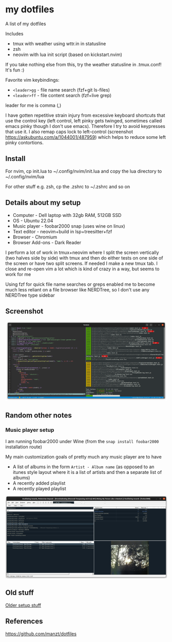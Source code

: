 # my dotfiles

A list of my dotfiles

Includes

- tmux with weather using wttr.in in statusline
- zsh
- neovim with lua init script (based on kickstart.nvim)

If you take nothing else from this, try the weather statusline in .tmux.conf!
It's fun :)

Favorite vim keybindings:

- `<leader>gg` - file name search (fzf+git ls-files)
- `<leader>ff` - file content search (fzf+live grep)

leader for me is comma (,)

I have gotten repetitive strain injury from excessive keyboard shortcuts that
use the control key (left control, left pinky gets twinged, sometimes called
emacs pinky though I don't use emacs). Therefore I try to avoid keypresses that
use it. I also remap caps lock to left-control (screenshot
https://askubuntu.com/a/1044001/487959) which helps to reduce some left pinky
contortions.

## Install

For nvim, cp init.lua to ~/.config/nvim/init.lua and copy the lua directory to ~/.config/nvim/lua

For other stuff e.g. zsh, cp the .zshrc to ~/.zshrc and so on

## Details about my setup

- Computer - Dell laptop with 32gb RAM, 512GB SSD
- OS - Ubuntu 22.04
- Music player - foobar2000 snap (uses wine on linux)
- Text editor - neovim+build in lsp+treesitter+fzf
- Browser - Chromium
- Browser Add-ons - Dark Reader

I perform a lot of work in tmux+neovim where I split the screen vertically (two
halves side by side) with tmux and then do either tests on one side of the
screen or have two split screens. If needed I make a new tmux tab. I close and
re-open vim a lot which is kind of crazy in a way, but seems to work for me

Using fzf for quick file name searches or greps enabled me to become
much less reliant on a file browser like NERDTree, so I don't use any NERDTree
type sidebar

## Screenshot

![](img/1.png)

## Random other notes

### Music player setup

I am running foobar2000 under Wine (from the `snap install foobar2000` installation route)

My main customization goals of pretty much any music player are to have

- A list of albums in the form `Artist - Album name` (as opposed to an itunes
  style layout where it is a list of artists and then a separate list of
  albums)
- A recently added playlist
- A recently played playlist

![](img/3.png)

## Old stuff

[Older setup stuff](./OLD)

## References

https://github.com/manzt/dotfiles
